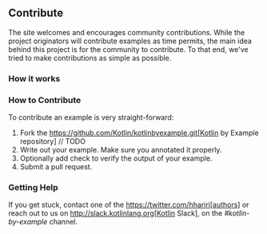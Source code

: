 ## Contribute

The site welcomes and encourages community contributions. While the project originators will contribute examples as time permits, the main idea behind this project is for the community
to contribute. To that end, we've tried to make contributions as simple as possible.

### How it works

### How to Contribute

To contribute an example is very straight-forward:

1. Fork the https://github.com/Kotlin/kotlinbyexample.git[Kotlin by Example repository]
// TODO
3. Write out your example. Make sure you annotated it properly.
4. Optionally add check to verify the output of your example.
5. Submit a pull request.

### Getting Help

If you get stuck, contact one of the https://twitter.com/hhariri[authors] or reach out to us on http://slack.kotlinlang.org[Kotlin Slack], on the *#kotlin-by-example* channel.

